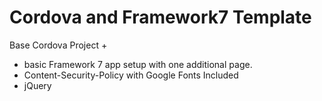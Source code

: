 # Cordova and Framework7 Template

Base Cordova Project +
- basic Framework 7 app setup with one additional page. 
- Content-Security-Policy with Google Fonts Included
- jQuery
